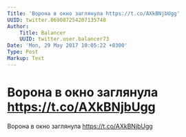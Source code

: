 ```yaml
---
Title: 'Ворона в окно заглянула https://t.co/AXkBNjbUgg'
UUID: twitter.869087254207135748
Author:
    Title: Balancer
    UUID: twitter.user.balancer73
Date: 'Mon, 29 May 2017 10:05:22 +0300'
Type: Post
Markup: Text
---
```


# Ворона в окно заглянула https://t.co/AXkBNjbUgg

Ворона в окно заглянула https://t.co/AXkBNjbUgg